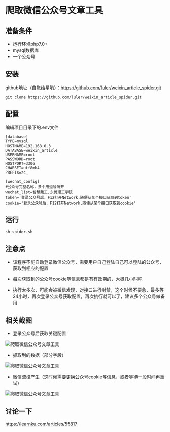 爬取微信公众号文章工具
===============

## 准备条件

* 运行环境php7.0+
* mysql数据库
* 一个公众号

## 安装

github地址（自觉给星哟）：https://github.com/luler/weixin_article_spider.git
~~~
git clone https://github.com/luler/weixin_article_spider.git
~~~

## 配置

编辑项目目录下的.env文件

```
[database]
TYPE=mysql
HOSTNAME=192.168.0.3
DATABASE=weixin_article
USERNAME=root
PASSWORD=root
HOSTPORT=3306
CHARSET=utf8mb4
PREFIX=zc_

[wechat_config]
#公众号完整名称，多个用逗号隔开
wechat_list=智慧莞工,东莞理工学院
token='登录公众号后，F12打开Network,随便从某个接口获取到token'
cookie='登录公众号后，F12打开Network,随便从某个接口获取到cookie'
```

## 运行

```
sh spider.sh
```

## 注意点

* 该程序不能自动登录微信公众号，需要用户自己登陆自己可以登陆的公众号，获取到相应的配置

* 每次获取到的公众号cookie等信息都是有有效期的，大概几小时吧

* 执行太多次，可能会被微信发现，对接口进行封禁，这个时候不要急，最多等24小时，再次登录公众号获取配置，再次执行就可以了，建议多个公众号做备用

## 相关截图

- 登录公众号后获取关键配置

![爬取微信公众号文章工具](https://cdn.learnku.com/uploads/images/202103/31/31440/io9Q79gLnx.png!large)


- 抓取到的数据（部分字段）

![爬取微信公众号文章工具](https://cdn.learnku.com/uploads/images/202103/30/31440/lq6VCpvHit.png!large)

- 微信流控产生（这时候需要更换公众号cookie等信息，或者等待一段时间再重试）

![爬取微信公众号文章工具](https://cdn.learnku.com/uploads/images/202103/30/31440/hnrPn3YdFO.png!large)

## 讨论一下

https://learnku.com/articles/55817